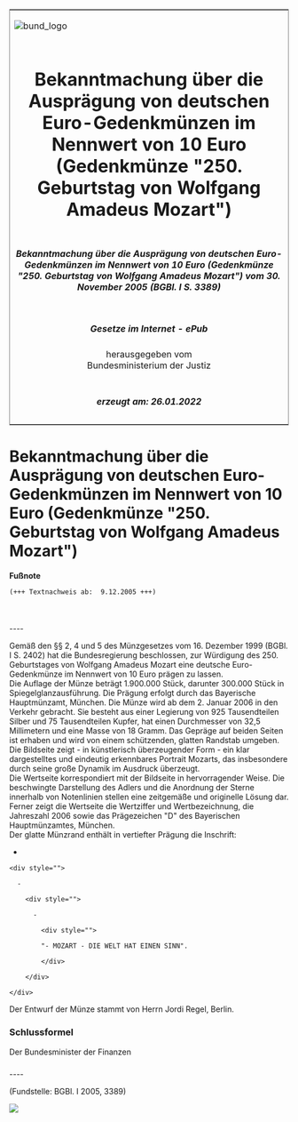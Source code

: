 <span id="DECKBLATT.html"></span>

<table border="0" frame="border" width="100%">

<tr valign="top">

<td align="left">

![bund\_logo](BfJ_2021_Web_de_de.gif)

</td>

<td align="right">

 

</td>

</tr>

<tr align="center" valign="middle">

<td colspan="2">

# Bekanntmachung über die Ausprägung von deutschen Euro-Gedenkmünzen im Nennwert von 10 Euro (Gedenkmünze "250. Geburtstag von Wolfgang Amadeus Mozart")

</td>

</tr>

<tr align="center" valign="middle">

<td colspan="2">

##### Bekanntmachung über die Ausprägung von deutschen Euro-Gedenkmünzen im Nennwert von 10 Euro (Gedenkmünze "250. Geburtstag von Wolfgang Amadeus Mozart") vom 30. November 2005 (BGBl. I S. 3389)

</td>

</tr>

<tr align="center" valign="middle">

<td colspan="2">

  
  

##### Gesetze im Internet - ePub  
  
herausgegeben vom  
Bundesministerium der Justiz

</td>

</tr>

<tr align="center" valign="bottom">

<td colspan="2">

  
  

##### erzeugt am: 26.01.2022

</td>

</tr>

</table>

<span id="BJNR338900005.html"></span>

# Bekanntmachung über die Ausprägung von deutschen Euro-Gedenkmünzen im Nennwert von 10 Euro (Gedenkmünze "250. Geburtstag von Wolfgang Amadeus Mozart")

<div>

  
**Fußnote**

<div class="jnhtml">

<div>

<div class="jurAbsatz">

  

``` 
(+++ Textnachweis ab:  9.12.2005 +++)

 
```

</div>

</div>

</div>

</div>

<span id="BJNR338900005BJNE000100000.html"></span>

###   
\----

<div>

<div class="jnhtml">

<div>

<div class="jurAbsatz">

Gemäß den §§ 2, 4 und 5 des Münzgesetzes vom 16. Dezember 1999 (BGBl. I
S. 2402) hat die Bundesregierung beschlossen, zur Würdigung des 250.
Geburtstages von Wolfgang Amadeus Mozart eine deutsche Euro-Gedenkmünze
im Nennwert von 10 Euro prägen zu lassen.  
Die Auflage der Münze beträgt 1.900.000 Stück, darunter 300.000 Stück in
Spiegelglanzausführung. Die Prägung erfolgt durch das Bayerische
Hauptmünzamt, München. Die Münze wird ab dem 2. Januar 2006 in den
Verkehr gebracht. Sie besteht aus einer Legierung von 925 Tausendteilen
Silber und 75 Tausendteilen Kupfer, hat einen Durchmesser von 32,5
Millimetern und eine Masse von 18 Gramm. Das Gepräge auf beiden Seiten
ist erhaben und wird von einem schützenden, glatten Randstab umgeben.  
Die Bildseite zeigt - in künstlerisch überzeugender Form - ein klar
dargestelltes und eindeutig erkennbares Portrait Mozarts, das
insbesondere durch seine große Dynamik im Ausdruck überzeugt.  
Die Wertseite korrespondiert mit der Bildseite in hervorragender Weise.
Die beschwingte Darstellung des Adlers und die Anordnung der Sterne
innerhalb von Notenlinien stellen eine zeitgemäße und originelle Lösung
dar. Ferner zeigt die Wertseite die Wertziffer und Wertbezeichnung, die
Jahreszahl 2006 sowie das Prägezeichen "D" des Bayerischen
Hauptmünzamtes, München.  
Der glatte Münzrand enthält in vertiefter Prägung die Inschrift:

  - 
    
    <div style="">
    
      - 
        
        <div style="">
        
          - 
            
            <div style="">
            
            "- MOZART - DIE WELT HAT EINEN SINN".
            
            </div>
        
        </div>
    
    </div>

Der Entwurf der Münze stammt von Herrn Jordi Regel, Berlin.

</div>

</div>

</div>

</div>

<span id="BJNR338900005BJNE000200000.html"></span>

### Schlussformel  

<div>

<div class="jnhtml">

<div>

<div class="jurAbsatz">

Der Bundesminister der Finanzen

</div>

</div>

</div>

</div>

<span id="BJNR338900005BJNE000300000.html"></span>

###   
\----

<div>

<div class="jnhtml">

<div>

<div class="jurAbsatz">

<div class="kommentar_Fundstelle">

  
(Fundstelle: BGBl. I 2005, 3389)

</div>

  
  
![](bgbl1_2005_j3389_0010.jpeg)  
  

</div>

</div>

</div>

</div>
